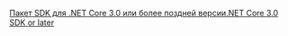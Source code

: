 [<span data-ttu-id="81962-101">Пакет SDK для .NET Core 3.0 или более поздней версии</span><span class="sxs-lookup"><span data-stu-id="81962-101">.NET Core 3.0 SDK or later</span></span>](https://dotnet.microsoft.com/download/dotnet-core/3.0)
